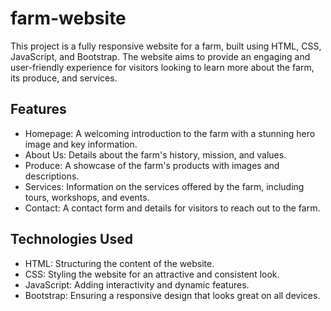 # farm-website
This project is a fully responsive website for a farm, built using HTML, CSS, JavaScript, and Bootstrap. The website aims to provide an engaging and user-friendly experience for visitors looking to learn more about the farm, its produce, and services.

## Features
- Homepage: A welcoming introduction to the farm with a stunning hero image and key information.
- About Us: Details about the farm's history, mission, and values.
- Produce: A showcase of the farm's products with images and descriptions.
- Services: Information on the services offered by the farm, including tours, workshops, and events.
- Contact: A contact form and details for visitors to reach out to the farm.

## Technologies Used
- HTML: Structuring the content of the website.
- CSS: Styling the website for an attractive and consistent look.
- JavaScript: Adding interactivity and dynamic features.
- Bootstrap: Ensuring a responsive design that looks great on all devices.
